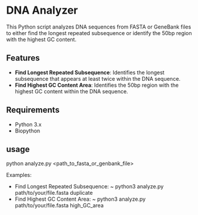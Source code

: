 # DNA Analyzer

This Python script analyzes DNA sequences from FASTA or GeneBank files to either find the longest repeated subsequence or identify the 50bp region with the highest GC content.

## Features

- **Find Longest Repeated Subsequence**: Identifies the longest subsequence that appears at least twice within the DNA sequence.
- **Find Highest GC Content Area**: Identifies the 50bp region with the highest GC content within the DNA sequence.

## Requirements

- Python 3.x
- Biopython

## usage
python analyze.py <path_to_fasta_or_genbank_file> <function>

Examples:
- Find Longest Repeated Subsequence: ~ python3 analyze.py path/to/your/file.fasta duplicate
- Find Highest GC Content Area: ~ python3 analyze.py path/to/your/file.fasta high_GC_area
